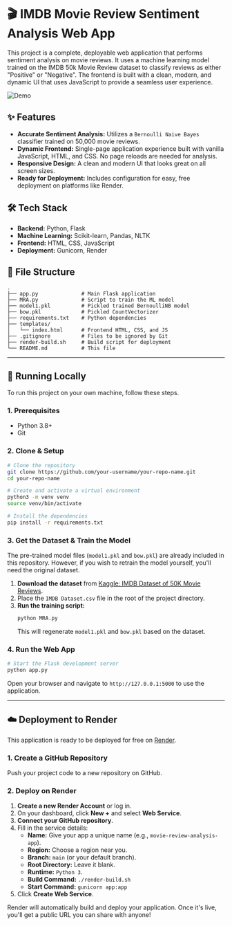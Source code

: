 # 🎬 IMDB Movie Review Sentiment Analysis Web App

This project is a complete, deployable web application that performs sentiment analysis on movie reviews. It uses a machine learning model trained on the IMDB 50k Movie Review dataset to classify reviews as either "Positive" or "Negative". The frontend is built with a clean, modern, and dynamic UI that uses JavaScript to provide a seamless user experience.

![Demo](https://i.imgur.com/your-demo-image.gif)  <!-- Replace with a GIF of your app! -->

## ✨ Features

- **Accurate Sentiment Analysis:** Utilizes a `Bernoulli Naive Bayes` classifier trained on 50,000 movie reviews.
- **Dynamic Frontend:** Single-page application experience built with vanilla JavaScript, HTML, and CSS. No page reloads are needed for analysis.
- **Responsive Design:** A clean and modern UI that looks great on all screen sizes.
- **Ready for Deployment:** Includes configuration for easy, free deployment on platforms like Render.

## 🛠️ Tech Stack

- **Backend:** Python, Flask
- **Machine Learning:** Scikit-learn, Pandas, NLTK
- **Frontend:** HTML, CSS, JavaScript
- **Deployment:** Gunicorn, Render

## 📂 File Structure

```
.
├── app.py              # Main Flask application
├── MRA.py              # Script to train the ML model
├── model1.pkl          # Pickled trained BernoulliNB model
├── bow.pkl             # Pickled CountVectorizer
├── requirements.txt    # Python dependencies
├── templates/
│   └── index.html      # Frontend HTML, CSS, and JS
├── .gitignore          # Files to be ignored by Git
├── render-build.sh     # Build script for deployment
└── README.md           # This file
```

---

## 🚀 Running Locally

To run this project on your own machine, follow these steps.

### 1. Prerequisites

- Python 3.8+
- Git

### 2. Clone & Setup

```bash
# Clone the repository
git clone https://github.com/your-username/your-repo-name.git
cd your-repo-name

# Create and activate a virtual environment
python3 -m venv venv
source venv/bin/activate

# Install the dependencies
pip install -r requirements.txt
```

### 3. Get the Dataset & Train the Model

The pre-trained model files (`model1.pkl` and `bow.pkl`) are already included in this repository. However, if you wish to retrain the model yourself, you'll need the original dataset.

1.  **Download the dataset** from [Kaggle: IMDB Dataset of 50K Movie Reviews](https://www.kaggle.com/datasets/lakshmi25npathi/imdb-dataset-of-50k-movie-reviews).
2.  Place the `IMDB Dataset.csv` file in the root of the project directory.
3.  **Run the training script:**
    ```bash
    python MRA.py
    ```
    This will regenerate `model1.pkl` and `bow.pkl` based on the dataset.

### 4. Run the Web App

```bash
# Start the Flask development server
python app.py
```

Open your browser and navigate to `http://127.0.0.1:5000` to use the application.

---

## ☁️ Deployment to Render

This application is ready to be deployed for free on [Render](https://render.com/).

### 1. Create a GitHub Repository

Push your project code to a new repository on GitHub.

### 2. Deploy on Render

1.  **Create a new Render Account** or log in.
2.  On your dashboard, click **New +** and select **Web Service**.
3.  **Connect your GitHub repository**.
4.  Fill in the service details:
    -   **Name:** Give your app a unique name (e.g., `movie-review-analysis-app`).
    -   **Region:** Choose a region near you.
    -   **Branch:** `main` (or your default branch).
    -   **Root Directory:** Leave it blank.
    -   **Runtime:** `Python 3`.
    -   **Build Command:** `./render-build.sh`
    -   **Start Command:** `gunicorn app:app`
5.  Click **Create Web Service**.

Render will automatically build and deploy your application. Once it's live, you'll get a public URL you can share with anyone!
